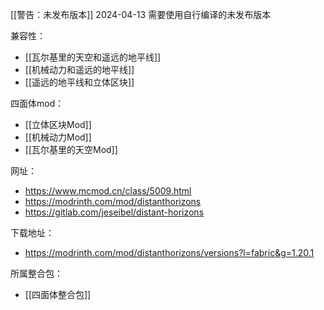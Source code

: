 [[警告：未发布版本]] 2024-04-13 需要使用自行编译的未发布版本

兼容性：
- [[瓦尔基里的天空和遥远的地平线]]
- [[机械动力和遥远的地平线]]
- [[遥远的地平线和立体区块]]

四面体mod：
- [[立体区块Mod]]
- [[机械动力Mod]]
- [[瓦尔基里的天空Mod]]

网址：
- https://www.mcmod.cn/class/5009.html
- https://modrinth.com/mod/distanthorizons
- https://gitlab.com/jeseibel/distant-horizons

下载地址：
- https://modrinth.com/mod/distanthorizons/versions?l=fabric&g=1.20.1

所属整合包：
- [[四面体整合包]]